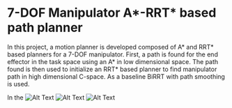 # 7-DOF Manipulator A*-RRT* based path planner 

In this project, a motion planner is developed composed of A* and RRT* based planners for a 7-DOF manipulator. First, a path is found for the end effector in the task space using an A* in low dimensional space. The path found is then used to initialize an RRT* based planner to find manipulator path in high dimensional C-space. As a baseline BiRRT with path smoothing is used. 

In the 
![Alt Text](https://media.giphy.com/media/16FVZg4TPePu27YHED/giphy.gif)
![Alt Text](https://media.giphy.com/media/qVzJpsxeNL6NegGH2y/giphy.gif)
![Alt Text](https://media.giphy.com/media/JthDcu2cWZPCSRthEh/giphy.gif)
